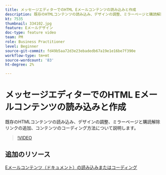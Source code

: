 ```yaml
---
title: メッセージエディターでのHTML Eメールコンテンツの読み込みと作成
description: 既存のHTMLコンテンツの読み込み、デザインの調整、ミラーページと購読解除リンクの追加、コンテンツのコーディング方法について説明します。
kt: 7535
thumbnail: 334102.jpg
feature: Eメールデザイン
doc-type: feature video
team: PM
role: Business Practitioner
level: Beginner
source-git-commit: fd49b5aa72d3e23ebadedb67a19e1e16be7f390e
workflow-type: tm+mt
source-wordcount: '83'
ht-degree: 2%

---
```



# メッセージエディターでのHTML Eメールコンテンツの読み込みと作成

既存のHTMLコンテンツの読み込み、デザインの調整、ミラーページと購読解除リンクの追加、コンテンツのコーディング方法について説明します。

>[!VIDEO](https://video.tv.adobe.com/v/334102?quality=12)

## 追加のリソース

[Eメールコンテンツ（ドキュメント）の読み込みまたはコーディング](https://experienceleague.adobe.com/docs/journey-optimizer/using/create-messages/email-designer/existing-content.html)
